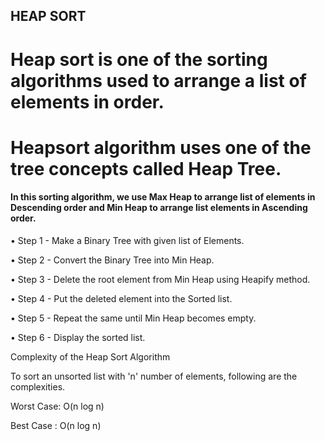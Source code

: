  ## HEAP SORT

# Heap sort is one of the sorting algorithms used to arrange a list of elements in order.

# Heapsort algorithm uses one of the tree concepts called Heap Tree. 

#### In this sorting algorithm, we use Max Heap to arrange list of elements in Descending order and Min Heap to arrange list elements in Ascending order.

•	Step 1 - Make a Binary Tree with given list of Elements.

•	Step 2 - Convert the Binary Tree into Min Heap.

•	Step 3 - Delete the root element from Min Heap using Heapify method.

•	Step 4 - Put the deleted element into the Sorted list.

•	Step 5 - Repeat the same until Min Heap becomes empty.

•	Step 6 - Display the sorted list.

Complexity of the Heap Sort Algorithm

To sort an unsorted list with 'n' number of elements, following are the complexities.

Worst Case: O(n log n)

Best Case : O(n log n)
